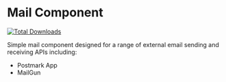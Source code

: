 # Mail Component
[![Total Downloads](https://poser.pugx.org/centralapps/mail-core/d/total.png)](https://packagist.org/packages/centralapps/mail-core)

Simple mail component designed for a range of external email sending and receiving APIs including:

- Postmark App
- MailGun
